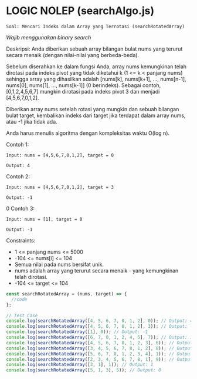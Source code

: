 # LOGIC NOLEP (searchAlgo.js)

`Soal: Mencari Indeks dalam Array yang Terrotasi (searchRotatedArray)`

_Wajib menggunakan binary search_

Deskripsi: Anda diberikan sebuah array bilangan bulat nums yang terurut secara menaik (dengan nilai-nilai yang berbeda-beda).

Sebelum diserahkan ke dalam fungsi Anda, array nums kemungkinan telah dirotasi pada indeks pivot yang tidak diketahui k (1 <= k < panjang nums) sehingga array yang dihasilkan adalah [nums[k], nums[k+1], ..., nums[n-1], nums[0], nums[1], ..., nums[k-1]] (0 berindeks). Sebagai contoh, [0,1,2,4,5,6,7] mungkin dirotasi pada indeks pivot 3 dan menjadi [4,5,6,7,0,1,2].

Diberikan array nums setelah rotasi yang mungkin dan sebuah bilangan bulat target, kembalikan indeks dari target jika terdapat dalam array nums, atau -1 jika tidak ada.

Anda harus menulis algoritma dengan kompleksitas waktu O(log n).

Contoh 1:

```
Input: nums = [4,5,6,7,0,1,2], target = 0

Output: 4
```

Contoh 2:

```
Input: nums = [4,5,6,7,0,1,2], target = 3

Output: -1
```

0
Contoh 3:

```
Input: nums = [1], target = 0

Output: -1
```

Constraints:

- 1 <= panjang nums <= 5000
- -104 <= nums[i] <= 104
- Semua nilai pada nums bersifat unik.
- nums adalah array yang terurut secara menaik - yang kemungkinan telah dirotasi.
- -104 <= target <= 104

```js
const searchRotatedArray = (nums, target) => {
  //code
};

// Test Case
console.log(searchRotatedArray([4, 5, 6, 7, 0, 1, 2], 0)); // Output: 4
console.log(searchRotatedArray([4, 5, 6, 7, 0, 1, 2], 3)); // Output: -1
console.log(searchRotatedArray([1], 0)); // Output: -1
console.log(searchRotatedArray([6, 7, 0, 1, 2, 4, 5], 7)); // Output: 1
console.log(searchRotatedArray([4, 5, 6, 7, 8, 1, 2, 3], 6)); // Output: 2
console.log(searchRotatedArray([3, 4, 5, 6, 7, 8, 1, 2], 8)); // Output: 5
console.log(searchRotatedArray([5, 6, 7, 8, 1, 2, 3, 4], 1)); // Output: 4
console.log(searchRotatedArray([2, 3, 4, 5, 6, 7, 8, 1], 9)); // Output: -1
console.log(searchRotatedArray([3, 1], 1)); // Output: 1
console.log(searchRotatedArray([5, 1, 3], 5)); // Output: 0
```
